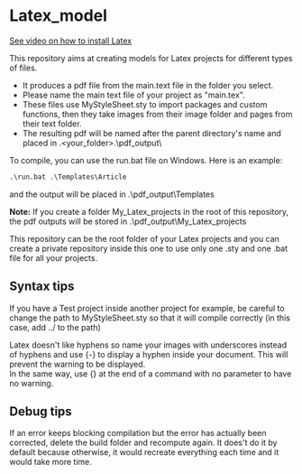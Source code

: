 # Latex_model

[See video on how to install Latex](https://www.youtube.com/watch?v=4lyHIQl4VM8)

This repository aims at creating models for Latex projects for different types of files.

- It produces a pdf file from the main.text file in the folder you select.
- Please name the main text file of your project as "main.tex".
- These files use MyStyleSheet.sty to import packages and custom functions, then they take images from their image folder and pages from their text folder.
- The resulting pdf will be named after the parent directory's name and placed in .\<your_folder>.\pdf_output\

To compile, you can use the run.bat file on Windows. Here is an example:

```cmd
.\run.bat .\Templates\Article
```

and the output will be placed in .\pdf_output\Templates

**Note:** If you create a folder My_Latex_projects in the root of this repository, the pdf outputs will be stored in .\pdf_output\My_Latex_projects

This repository can be the root folder of your Latex projects and you can create a private repository inside this one to use only one .sty and one .bat file for all your projects.

## Syntax tips

If you have a Test project inside another project for example, be careful to change the path to MyStyleSheet.sty so that it will compile correctly (in this case, add ../ to the path)

Latex doesn't like hyphens so name your images with underscores instead of hyphens and use {-} to display a hyphen inside your document. This will prevent the warning to be displayed.  
In the same way, use {} at the end of a command with no parameter to have no warning.

## Debug tips

If an error keeps blocking compilation but the error has actually been corrected, delete the build folder and recompute again. It does't do it by default because otherwise, it would recreate everything each time and it would take more time.
